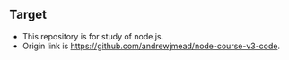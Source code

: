 ## Target
- This repository is for study of node.js.
- Origin link is https://github.com/andrewjmead/node-course-v3-code.